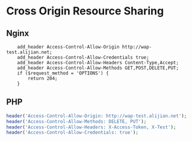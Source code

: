 Cross Origin Resource Sharing
=============================

Nginx
-----

```nginx
    add_header Access-Control-Allow-Origin http://wap-test.alijian.net;
    add_header Access-Control-Allow-Credentials true;
    add_header Access-Control-Allow-Headers Content-Type,Accept;
    add_header Access-Control-Allow-Methods GET,POST,DELETE,PUT;
    if ($request_method = 'OPTIONS') { 
        return 204;
    } 
```

PHP
---

```php
header('Access-Control-Allow-Origin: http://wap-test.alijian.net');
header('Access-Control-Allow-Methods: DELETE, PUT');
header('Access-Control-Allow-Headers: X-Access-Token, X-Test');
header('Access-Control-Allow-Credentials: true');
```
